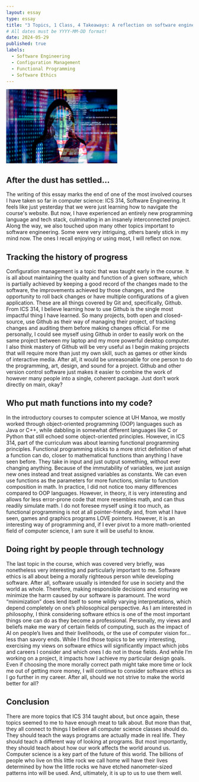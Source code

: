 ```yaml
---
layout: essay
type: essay
title: "3 Topics, 1 Class, 4 Takeaways: A reflection on software engineering"
# All dates must be YYYY-MM-DD format!
date: 2024-05-29
published: true
labels:
  - Software Engineering
  - Configuration Management
  - Functional Programming
  - Software Ethics
---
```


<img width="300px" class="rounded float-start pe-4" src="../img/software-engineering-reflection/software-engineering-reflection.jpg">

## After the dust has settled...

The writing of this essay marks the end of one of the most involved courses I have taken so far in computer science: ICS 314, Software Engineering. It feels like just yesterday that we were just learning how to navigate the course's website. But now, I have experienced an entirely new programming language and tech stack, culminating in an insanely interconnected project. Along the way, we also touched upon many other topics important to software engineering. Some were very intriguing, others barely stick in my mind now. The ones I recall enjoying or using most, I will reflect on now.

## Tracking the history of progress

Configuration management is a topic that was taught early in the course. It is all about maintaining the quality and function of a given software, which is partially achieved by keeping a good record of the changes made to the software, the improvements achieved by those changes, and the opportunity to roll back changes or have multiple configurations of a given application. These are all things covered by Git and, specifically, Github. From ICS 314, I believe learning how to use Github is the single most impactful thing I have learned. So many projects, both open and closed-source, use Github as their way of managing their project, of tracking changes and auditing them before making changes official. For me personally, I could see myself using Github in order to easily work on the same project between my laptop and my more powerful desktop computer. I also think mastery of Github will be very useful as I begin making projects that will require more than just my own skill, such as games or other kinds of interactive media. After all, it would be unreasonable for one person to do the programming, art, design, and sound for a project. Github and other version control software just makes it easier to combine the work of however many people into a single, coherent package. Just don’t work directly on main, okay?

## Who put math functions into my code?

In the introductory courses to computer science at UH Manoa, we mostly worked through object-oriented programming (OOP) languages such as Java or C++, while dabbling in somewhat different languages like C or Python that still echoed some object-oriented principles. However, in ICS 314, part of the curriculum was about learning functional programming principles. Functional programming sticks to a more strict definition of what a function can do, closer to mathematical functions than anything I have seen before. They take in input and just output something, without ever changing anything. Because of the immutability of variables, we just assign new ones instead and treat assigned variables as constants. We can even use functions as the parameters for more functions, similar to function composition in math. In practice, I did not notice too many differences compared to OOP languages. However, in theory, it is very interesting and allows for less error-prone code that more resembles math, and can thus readily simulate math. I do not foresee myself using it too much, as functional programming is not at all pointer-friendly and, from what I have seen, games and graphics programs LOVE pointers. However, it is an interesting way of programming and, if I ever pivot to a more math-oriented field of computer science, I am sure it will be useful to know.

## Doing right by people through technology

The last topic in the course, which was covered very briefly, was nonetheless very interesting and particularly important to me. Software ethics is all about being a morally righteous person while developing software. After all, software usually is intended for use in society and the world as whole. Therefore, making responsible decisions and ensuring we minimize the harm caused by our software is paramount. The word “minimization” does lend itself to some wildly varying interpretations, which depend completely on one’s philosophical perspective. As I am interested in philosophy, I think considering software ethics is one of the most important things one can do as they become a professional. Personally, my views and beliefs make me wary of certain fields of computing, such as the impact of AI on people’s lives and their livelihoods, or the use of computer vision for… less than savory ends. While I find those topics to be very interesting, exercising my views on software ethics will significantly impact which jobs and careers I consider and which ones I do not in those fields. And while I’m working on a project, it impacts how I achieve my particular design goals. Even if choosing the more morally correct path might take more time or lock me out of getting more money, I will continue to consider software ethics as I go further in my career. After all, should we not strive to make the world better for all?

## Conclusion

There are more topics that ICS 314 taught about, but once again, these topics seemed to me to have enough meat to talk about. But more than that, they all connect to things I believe all computer science classes should do. They should teach the ways programs are actually made in real life. They should teach a different way of looking at programs. But most importantly, they should teach about how our work affects the world around us. Computer science is a key part of the future of this world. The billions of people who live on this little rock we call home will have their lives determined by how the little rocks we have etched nanometer-sized patterns into will be used. And, ultimately, it is up to us to use them well.
